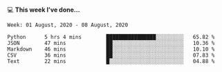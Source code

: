 💻 **This week I've done...**

<!--START_SECTION:waka-->
```text
Week: 01 August, 2020 - 08 August, 2020

Python      5 hrs 4 mins        ████████████████░░░░░░░░░   65.82 % 
JSON        47 mins             ██░░░░░░░░░░░░░░░░░░░░░░░   10.36 % 
Markdown    46 mins             ██░░░░░░░░░░░░░░░░░░░░░░░   10.10 % 
CSV         36 mins             ██░░░░░░░░░░░░░░░░░░░░░░░   07.83 % 
Text        22 mins             █░░░░░░░░░░░░░░░░░░░░░░░░   04.88 %
```
<!--END_SECTION:waka-->
